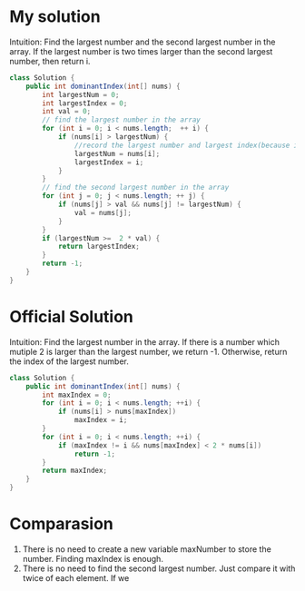 # My solution
Intuition: Find the largest number and the second largest number in the array. If the largest number is two times larger than the second largest number, then return i.
```Java
class Solution {
    public int dominantIndex(int[] nums) {
        int largestNum = 0;
        int largestIndex = 0;
        int val = 0;
        // find the largest number in the array
        for (int i = 0; i < nums.length;  ++ i) {
            if (nums[i] > largestNum) {
                //record the largest number and largest index(because i will increase at the same time)
                largestNum = nums[i];
                largestIndex = i;
            }
        }
        // find the second largest number in the array
        for (int j = 0; j < nums.length; ++ j) {
            if (nums[j] > val && nums[j] != largestNum) {
                val = nums[j];
            }
        }
        if (largestNum >=  2 * val) {
            return largestIndex;
        }
        return -1;
    }
}
```
# Official Solution
Intuition: Find the largest number in the array. If there is a number which mutiple 2 is larger than the largest number, we return -1. Otherwise, return the index of the largest number.
```Java
class Solution {
    public int dominantIndex(int[] nums) {
        int maxIndex = 0;
        for (int i = 0; i < nums.length; ++i) {
            if (nums[i] > nums[maxIndex])
                maxIndex = i;
        }
        for (int i = 0; i < nums.length; ++i) {
            if (maxIndex != i && nums[maxIndex] < 2 * nums[i])
                return -1;
        }
        return maxIndex;
    }
}
```
# Comparasion
1. There is no need to create a new variable maxNumber to store the number. Finding maxIndex is enough.
2. There is no need to find the second largest number. Just compare it with twice of each element. If we

